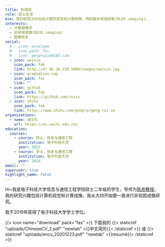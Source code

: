 ```yaml
---
title: 耿瑞旭
role: 硕士在读
bio: 我的研究方向包括计算机视觉和计算成像，特别是非视域成像(NLOS imaging)。
interests:
  - 计算摄像学
  - 非视域成像(NLOS imaging)
  - 图像恢复
social:
  # - icon: envelope
  #   icon_pack: fas
  #   link: gengruixv@163.com
  - icon: weixin
    icon_pack: fab
    link: http://47.96.38.210:5000/images/weixin.jpg
  - icon: graduation-cap
    icon_pack: fas
    link: ""
  - icon: github
    icon_pack: fab
    link: https://github.com/ruixv
  - icon: zhihu
    icon_pack: fab
    link: https://www.zhihu.com/people/geng-rui-xu
organizations:
  - name: UESTC
    url: https://en.uestc.edu.cn/
education:
  courses:
    - course: 硕士，信息与通信工程
      institution: 电子科技大学
      year: 2022
    - course: 学士，信息与通信工程
      institution: 电子科技大学
      year: 2019
email: ""
superuser: true
highlight_name: false
---
```

Hi~我是电子科技大学信息与通信工程学院硕士二年级的学生，导师为[陈彦教授](http://staff.ustc.edu.cn/~eecyan/)。 我的研究兴趣包括计算机视觉和计算成像，我从大四开始便一直进行非视距成像研究。
<!-- I am a second-year master student at University of Electronic Science and Technology of China (UESTC), Chengdu, China. I am supervised by [Prof. Yan Chen](http://staff.ustc.edu.cn/~eecyan/) and my research interest is about computer vision and computational imaging, especially on Non-line-of-sight(NLOS) imaging. -->

<!-- I received my Bachelor of Engineering Degree at UESTC in 2019. -->
我于2019年获得了电子科技大学学士学位。



{{< icon name="download" pack="fas" >}} 下载我的 {{< staticref "uploads/ChineseCV_2.pdf" "newtab" >}}中文简历{{< /staticref >}} 或 {{< staticref "uploads/encv_20201223.pdf" "newtab" >}}resumé{{< /staticref >}}